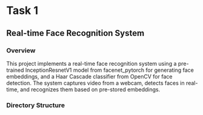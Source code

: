 # Task 1
## Real-time Face Recognition System
### Overview
This project implements a real-time face recognition system using a pre-trained InceptionResnetV1 model from facenet_pytorch for generating face embeddings, and a Haar Cascade classifier from OpenCV for face detection. The system captures video from a webcam, detects faces in real-time, and recognizes them based on pre-stored embeddings.

### Directory Structure
